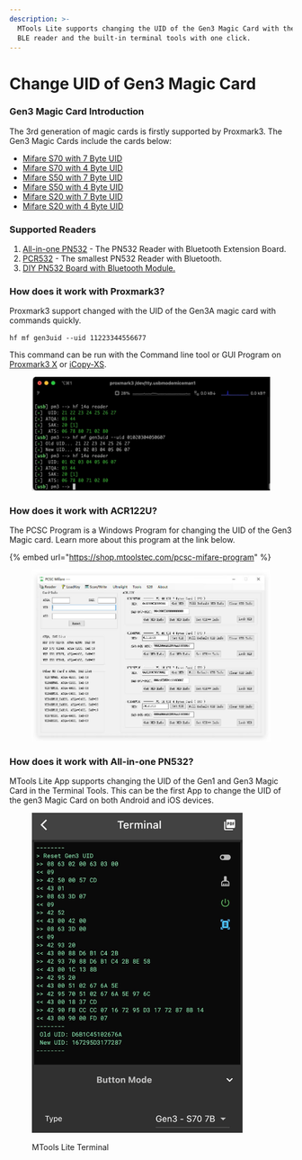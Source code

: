 ```yaml
---
description: >-
  MTools Lite supports changing the UID of the Gen3 Magic Card with the PN532
  BLE reader and the built-in terminal tools with one click.
---
```


# Change UID of Gen3 Magic Card

### Gen3 Magic Card Introduction

The 3rd generation of magic cards is firstly supported by Proxmark3. The Gen3 Magic Cards include the cards below:

* [Mifare S70 with 7 Byte UID](https://shop.mtoolstec.com/product/7-byte-uid-s70-4k-magic-key-fob)
* [Mifare S70 with 4 Byte UID](https://shop.mtoolstec.com/product/4-byte-uid-s70-4k-magic-key-fob)
* [Mifare S50 with 7 Byte UID](https://shop.mtoolstec.com/product/7-byte-uid-s50-1k-magic-key-fob)
* [Mifare S50 with 4 Byte UID](https://shop.mtoolstec.com/product/uid-changeable-nfc-mifare-s50-keychain)
* [Mifare S20 with 7 Byte UID](https://shop.mtoolstec.com/product/7-byte-uid-changeable-mifare-mini-s20-card)
* [Mifare S20 with 4 Byte UID](https://shop.mtoolstec.com/product/4-byte-uid-changeable-mifare-mini-card)

### Supported Readers

1. [All-in-one PN532](https://shop.mtoolstec.com/product/mtools-all-in-one-pn532)  - The PN532 Reader with Bluetooth Extension Board.
2. [PCR532](https://shop.mtoolstec.com/product/pcr532) - The smallest PN532 Reader with Bluetooth.
3. [DIY PN532 Board with Bluetooth Module.](https://shop.mtoolstec.com/how-to-make-pn532-work-on-bluetooth.html)

### How does it work with Proxmark3?

Proxmark3 support changed with the UID of the Gen3A magic card with commands quickly.

```
hf mf gen3uid --uid 11223344556677
```

This command can be run with the Command line tool or GUI Program on [Proxmark3 X](https://shop.mtoolstec.com/product/proxmark3-x) or [iCopy-XS](https://shop.mtoolstec.com/product/icopy-xs).&#x20;

<figure><img src=".gitbook/assets/pm3-change-gen3uid.jpg" alt=""><figcaption></figcaption></figure>

### How does it work with ACR122U?

The PCSC Program is a Windows Program for changing the UID of the Gen3 Magic card. Learn more about this program at the link below.

{% embed url="https://shop.mtoolstec.com/pcsc-mifare-program" %}

<figure><img src=".gitbook/assets/PCSC-Mifare-Main.jpg" alt="" width="563"><figcaption></figcaption></figure>

### How does it work with All-in-one PN532?

MTools Lite App supports changing the UID of the Gen1 and Gen3 Magic Card in the Terminal Tools. This can be the first App to change the UID of the gen3 Magic Card on both Android and iOS devices.

<figure><img src=".gitbook/assets/MTools Lite Terminal.jpg" alt="" width="375"><figcaption><p>MTools Lite Terminal</p></figcaption></figure>

